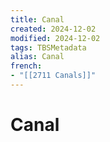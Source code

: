 ```yaml
---
title: Canal
created: 2024-12-02
modified: 2024-12-02
tags: TBSMetadata
alias: Canal
french:
- "[[2711 Canals]]"
---
```

# Canal
